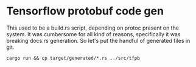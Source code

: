 # Tensorflow protobuf code gen

This used to be a build.rs script, depending on protoc present on the system.
It was cumbersome for all kind of reasons, specifically it was breaking docs.rs
generation. So let's put the handful of generated files in git.

```
cargo run && cp target/generated/*.rs ../src/tfpb
```
